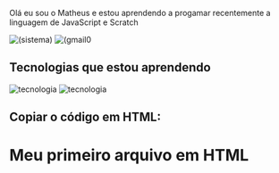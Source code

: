 Olá eu sou o Matheus e estou aprendendo a progamar recentemente a linguagem de JavaScript e Scratch 

![(sistema)](https://img.shields.io/badge/Windows-0078D6?style=for-the-badge&logo=windows&logoColor=white)
![(gmail0](https://img.shields.io/badge/Gmail-D14836?style=for-the-badge&logo=gmail&logoColor=white
)
 
 ## Tecnologias que estou aprendendo
 ![tecnologia](https://img.shields.io/badge/JavaScript-323330?style=for-the-badge&logo=javascript&logoColor=F7DF1E
)
![tecnologia](https://img.shields.io/badge/Python-14354C?style=for-the-badge&logo=python&logoColor=white
)

## Copiar o código em HTML:
<html>
  <h1>Meu primeiro arquivo em HTML</h1>
</html>
